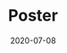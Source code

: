 ---
collection: talks
date: 2020-07-08
title: "Poster"
venue: "FUSION 2020 - Conference on Information Fusion"
#location: "A Coruña, Spain"
# paperurl: 
# slidesurl: 'http://sarapv.github.io/files/slides/mcm2025.pdf'
# videourl:
# abstract: 
---